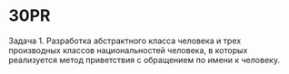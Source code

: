 # 30PR
Задача 1. Разработка абстрактного класса человека и трех производных классов национальностей человека, в которых реализуется метод приветствия с обращением по имени к человеку.
